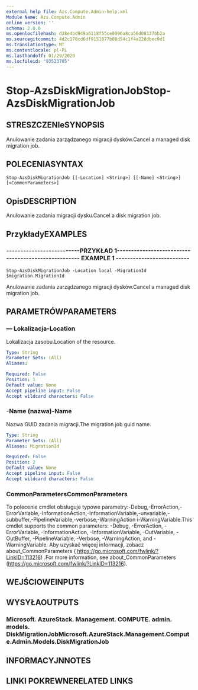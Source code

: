 ```yaml
---
external help file: Azs.Compute.Admin-help.xml
Module Name: Azs.Compute.Admin
online version: ''
schema: 2.0.0
ms.openlocfilehash: d38e4bd949a6118f55ce0096a8ca56d08137bb2a
ms.sourcegitcommit: 4d2c178cd6df9151877b08d54c1f4a228dbec9d1
ms.translationtype: MT
ms.contentlocale: pl-PL
ms.lasthandoff: 01/29/2020
ms.locfileid: "93523705"
---
```

# <span data-ttu-id="23802-101">Stop-AzsDiskMigrationJob</span><span class="sxs-lookup"><span data-stu-id="23802-101">Stop-AzsDiskMigrationJob</span></span>

## <span data-ttu-id="23802-102">STRESZCZENIe</span><span class="sxs-lookup"><span data-stu-id="23802-102">SYNOPSIS</span></span>
<span data-ttu-id="23802-103">Anulowanie zadania zarządzanego migracji dysków.</span><span class="sxs-lookup"><span data-stu-id="23802-103">Cancel a managed disk migration job.</span></span>

## <span data-ttu-id="23802-104">POLECENIA</span><span class="sxs-lookup"><span data-stu-id="23802-104">SYNTAX</span></span>

```
Stop-AzsDiskMigrationJob [[-Location] <String>] [[-Name] <String>] [<CommonParameters>]
```

## <span data-ttu-id="23802-105">Opis</span><span class="sxs-lookup"><span data-stu-id="23802-105">DESCRIPTION</span></span>
<span data-ttu-id="23802-106">Anulowanie zadania migracji dysku.</span><span class="sxs-lookup"><span data-stu-id="23802-106">Cancel a disk migration job.</span></span>

## <span data-ttu-id="23802-107">Przykłady</span><span class="sxs-lookup"><span data-stu-id="23802-107">EXAMPLES</span></span>

### <span data-ttu-id="23802-108">--------------------------PRZYKŁAD 1--------------------------</span><span class="sxs-lookup"><span data-stu-id="23802-108">-------------------------- EXAMPLE 1 --------------------------</span></span>
```
Stop-AzsDiskMigrationJob -Location local -MigrationId $migration.MigrationId
```

<span data-ttu-id="23802-109">Anulowanie zadania zarządzanego migracji dysków.</span><span class="sxs-lookup"><span data-stu-id="23802-109">Cancel a managed disk migration job.</span></span>

## <span data-ttu-id="23802-110">PARAMETRÓW</span><span class="sxs-lookup"><span data-stu-id="23802-110">PARAMETERS</span></span>

### <span data-ttu-id="23802-111">— Lokalizacja</span><span class="sxs-lookup"><span data-stu-id="23802-111">-Location</span></span>
<span data-ttu-id="23802-112">Lokalizacja zasobu.</span><span class="sxs-lookup"><span data-stu-id="23802-112">Location of the resource.</span></span>

```yaml
Type: String
Parameter Sets: (All)
Aliases: 

Required: False
Position: 1
Default value: None
Accept pipeline input: False
Accept wildcard characters: False
```

### <span data-ttu-id="23802-113">-Name (nazwa)</span><span class="sxs-lookup"><span data-stu-id="23802-113">-Name</span></span>
<span data-ttu-id="23802-114">Nazwa GUID zadania migracji.</span><span class="sxs-lookup"><span data-stu-id="23802-114">The migration job guid name.</span></span>

```yaml
Type: String
Parameter Sets: (All)
Aliases: MigrationId

Required: False
Position: 2
Default value: None
Accept pipeline input: False
Accept wildcard characters: False
```

### <span data-ttu-id="23802-115">CommonParameters</span><span class="sxs-lookup"><span data-stu-id="23802-115">CommonParameters</span></span>
<span data-ttu-id="23802-116">To polecenie cmdlet obsługuje typowe parametry:-Debug,-ErrorAction,-ErrorVariable,-InformationAction,-InformationVariable,-unvariable,-subbuffer,-PipelineVariable,-verbose,-WarningAction i-WarningVariable.</span><span class="sxs-lookup"><span data-stu-id="23802-116">This cmdlet supports the common parameters: -Debug, -ErrorAction, -ErrorVariable, -InformationAction, -InformationVariable, -OutVariable, -OutBuffer, -PipelineVariable, -Verbose, -WarningAction, and -WarningVariable.</span></span> <span data-ttu-id="23802-117">Aby uzyskać więcej informacji, zobacz about_CommonParameters ( https://go.microsoft.com/fwlink/?LinkID=113216) .</span><span class="sxs-lookup"><span data-stu-id="23802-117">For more information, see about_CommonParameters (https://go.microsoft.com/fwlink/?LinkID=113216).</span></span>

## <span data-ttu-id="23802-118">WEJŚCIOWE</span><span class="sxs-lookup"><span data-stu-id="23802-118">INPUTS</span></span>

## <span data-ttu-id="23802-119">WYSYŁA</span><span class="sxs-lookup"><span data-stu-id="23802-119">OUTPUTS</span></span>

### <span data-ttu-id="23802-120">Microsoft. AzureStack. Management. COMPUTE. admin. models. DiskMigrationJob</span><span class="sxs-lookup"><span data-stu-id="23802-120">Microsoft.AzureStack.Management.Compute.Admin.Models.DiskMigrationJob</span></span>

## <span data-ttu-id="23802-121">INFORMACYJN</span><span class="sxs-lookup"><span data-stu-id="23802-121">NOTES</span></span>

## <span data-ttu-id="23802-122">LINKI POKREWNE</span><span class="sxs-lookup"><span data-stu-id="23802-122">RELATED LINKS</span></span>

